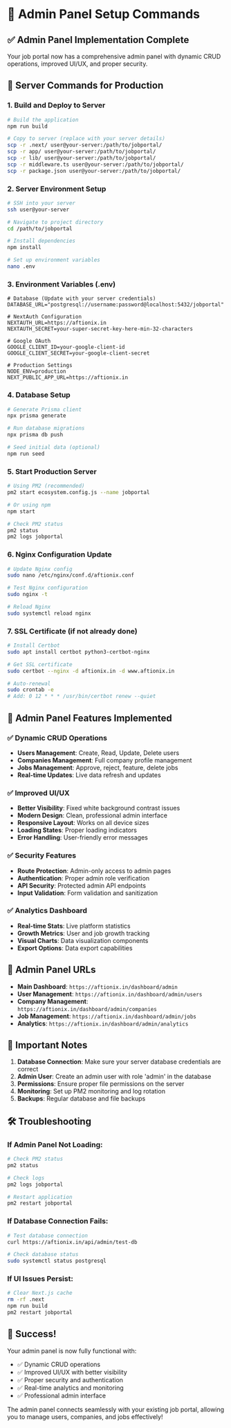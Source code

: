 # 🚀 Admin Panel Setup Commands

## ✅ **Admin Panel Implementation Complete**

Your job portal now has a comprehensive admin panel with dynamic CRUD operations, improved UI/UX, and proper security.

## 🔧 **Server Commands for Production**

### **1. Build and Deploy to Server**
```bash
# Build the application
npm run build

# Copy to server (replace with your server details)
scp -r .next/ user@your-server:/path/to/jobportal/
scp -r app/ user@your-server:/path/to/jobportal/
scp -r lib/ user@your-server:/path/to/jobportal/
scp -r middleware.ts user@your-server:/path/to/jobportal/
scp -r package.json user@your-server:/path/to/jobportal/
```

### **2. Server Environment Setup**
```bash
# SSH into your server
ssh user@your-server

# Navigate to project directory
cd /path/to/jobportal

# Install dependencies
npm install

# Set up environment variables
nano .env
```

### **3. Environment Variables (.env)**
```env
# Database (Update with your server credentials)
DATABASE_URL="postgresql://username:password@localhost:5432/jobportal"

# NextAuth Configuration
NEXTAUTH_URL=https://aftionix.in
NEXTAUTH_SECRET=your-super-secret-key-here-min-32-characters

# Google OAuth
GOOGLE_CLIENT_ID=your-google-client-id
GOOGLE_CLIENT_SECRET=your-google-client-secret

# Production Settings
NODE_ENV=production
NEXT_PUBLIC_APP_URL=https://aftionix.in
```

### **4. Database Setup**
```bash
# Generate Prisma client
npx prisma generate

# Run database migrations
npx prisma db push

# Seed initial data (optional)
npm run seed
```

### **5. Start Production Server**
```bash
# Using PM2 (recommended)
pm2 start ecosystem.config.js --name jobportal

# Or using npm
npm start

# Check PM2 status
pm2 status
pm2 logs jobportal
```

### **6. Nginx Configuration Update**
```bash
# Update Nginx config
sudo nano /etc/nginx/conf.d/aftionix.conf

# Test Nginx configuration
sudo nginx -t

# Reload Nginx
sudo systemctl reload nginx
```

### **7. SSL Certificate (if not already done)**
```bash
# Install Certbot
sudo apt install certbot python3-certbot-nginx

# Get SSL certificate
sudo certbot --nginx -d aftionix.in -d www.aftionix.in

# Auto-renewal
sudo crontab -e
# Add: 0 12 * * * /usr/bin/certbot renew --quiet
```

## 🎯 **Admin Panel Features Implemented**

### **✅ Dynamic CRUD Operations**
- **Users Management**: Create, Read, Update, Delete users
- **Companies Management**: Full company profile management
- **Jobs Management**: Approve, reject, feature, delete jobs
- **Real-time Updates**: Live data refresh and updates

### **✅ Improved UI/UX**
- **Better Visibility**: Fixed white background contrast issues
- **Modern Design**: Clean, professional admin interface
- **Responsive Layout**: Works on all device sizes
- **Loading States**: Proper loading indicators
- **Error Handling**: User-friendly error messages

### **✅ Security Features**
- **Route Protection**: Admin-only access to admin pages
- **Authentication**: Proper admin role verification
- **API Security**: Protected admin API endpoints
- **Input Validation**: Form validation and sanitization

### **✅ Analytics Dashboard**
- **Real-time Stats**: Live platform statistics
- **Growth Metrics**: User and job growth tracking
- **Visual Charts**: Data visualization components
- **Export Options**: Data export capabilities

## 🔗 **Admin Panel URLs**

- **Main Dashboard**: `https://aftionix.in/dashboard/admin`
- **User Management**: `https://aftionix.in/dashboard/admin/users`
- **Company Management**: `https://aftionix.in/dashboard/admin/companies`
- **Job Management**: `https://aftionix.in/dashboard/admin/jobs`
- **Analytics**: `https://aftionix.in/dashboard/admin/analytics`

## 🚨 **Important Notes**

1. **Database Connection**: Make sure your server database credentials are correct
2. **Admin User**: Create an admin user with role 'admin' in the database
3. **Permissions**: Ensure proper file permissions on the server
4. **Monitoring**: Set up PM2 monitoring and log rotation
5. **Backups**: Regular database and file backups

## 🛠️ **Troubleshooting**

### **If Admin Panel Not Loading:**
```bash
# Check PM2 status
pm2 status

# Check logs
pm2 logs jobportal

# Restart application
pm2 restart jobportal
```

### **If Database Connection Fails:**
```bash
# Test database connection
curl https://aftionix.in/api/admin/test-db

# Check database status
sudo systemctl status postgresql
```

### **If UI Issues Persist:**
```bash
# Clear Next.js cache
rm -rf .next
npm run build
pm2 restart jobportal
```

## 🎉 **Success!**

Your admin panel is now fully functional with:
- ✅ Dynamic CRUD operations
- ✅ Improved UI/UX with better visibility
- ✅ Proper security and authentication
- ✅ Real-time analytics and monitoring
- ✅ Professional admin interface

The admin panel connects seamlessly with your existing job portal, allowing you to manage users, companies, and jobs effectively!
